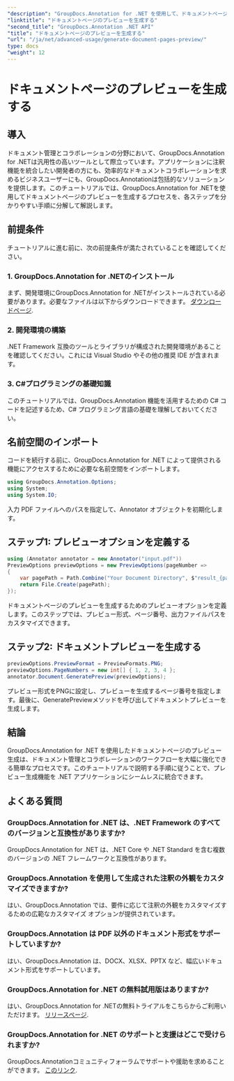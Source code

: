 ```yaml
---
"description": "GroupDocs.Annotation for .NET を使用して、ドキュメントページのプレビューを効率的に生成する方法を学びましょう。この包括的なツールで、ドキュメント管理ワークフローを強化しましょう。"
"linktitle": "ドキュメントページのプレビューを生成する"
"second_title": "GroupDocs.Annotation .NET API"
"title": "ドキュメントページのプレビューを生成する"
"url": "/ja/net/advanced-usage/generate-document-pages-preview/"
type: docs
"weight": 12
---
```


# ドキュメントページのプレビューを生成する

## 導入
ドキュメント管理とコラボレーションの分野において、GroupDocs.Annotation for .NETは汎用性の高いツールとして際立っています。アプリケーションに注釈機能を統合したい開発者の方にも、効率的なドキュメントコラボレーションを求めるビジネスユーザーにも、GroupDocs.Annotationは包括的なソリューションを提供します。このチュートリアルでは、GroupDocs.Annotation for .NETを使用してドキュメントページのプレビューを生成するプロセスを、各ステップを分かりやすい手順に分解して解説します。
## 前提条件
チュートリアルに進む前に、次の前提条件が満たされていることを確認してください。
### 1. GroupDocs.Annotation for .NETのインストール
まず、開発環境にGroupDocs.Annotation for .NETがインストールされている必要があります。必要なファイルは以下からダウンロードできます。 [ダウンロードページ](https://releases。groupdocs.com/annotation/net/).
### 2. 開発環境の構築
.NET Framework 互換のツールとライブラリが構成された開発環境があることを確認してください。これには Visual Studio やその他の推奨 IDE が含まれます。
### 3. C#プログラミングの基礎知識
このチュートリアルでは、GroupDocs.Annotation 機能を活用するための C# コードを記述するため、C# プログラミング言語の基礎を理解しておいてください。

## 名前空間のインポート
コードを続行する前に、GroupDocs.Annotation for .NET によって提供される機能にアクセスするために必要な名前空間をインポートします。

```csharp
using GroupDocs.Annotation.Options;
using System;
using System.IO;

```
入力 PDF ファイルへのパスを指定して、Annotator オブジェクトを初期化します。
## ステップ1: プレビューオプションを定義する
```csharp
using (Annotator annotator = new Annotator("input.pdf"))
PreviewOptions previewOptions = new PreviewOptions(pageNumber =>
{
    var pagePath = Path.Combine("Your Document Directory", $"result_{pageNumber}.png");
    return File.Create(pagePath);
});
```
ドキュメントページのプレビューを生成するためのプレビューオプションを定義します。このステップでは、プレビュー形式、ページ番号、出力ファイルパスをカスタマイズできます。
## ステップ2: ドキュメントプレビューを生成する
```csharp
previewOptions.PreviewFormat = PreviewFormats.PNG;
previewOptions.PageNumbers = new int[] { 1, 2, 3, 4 };
annotator.Document.GeneratePreview(previewOptions);
```
プレビュー形式をPNGに設定し、プレビューを生成するページ番号を指定します。最後に、GeneratePreviewメソッドを呼び出してドキュメントプレビューを生成します。

## 結論
GroupDocs.Annotation for .NET を使用したドキュメントページのプレビュー生成は、ドキュメント管理とコラボレーションのワークフローを大幅に強化できる簡単なプロセスです。このチュートリアルで説明する手順に従うことで、プレビュー生成機能を .NET アプリケーションにシームレスに統合できます。
## よくある質問
### GroupDocs.Annotation for .NET は、.NET Framework のすべてのバージョンと互換性がありますか?
GroupDocs.Annotation for .NET は、.NET Core や .NET Standard を含む複数のバージョンの .NET フレームワークと互換性があります。
### GroupDocs.Annotation を使用して生成された注釈の外観をカスタマイズできますか?
はい、GroupDocs.Annotation では、要件に応じて注釈の外観をカスタマイズするための広範なカスタマイズ オプションが提供されています。
### GroupDocs.Annotation は PDF 以外のドキュメント形式をサポートしていますか?
はい、GroupDocs.Annotation は、DOCX、XLSX、PPTX など、幅広いドキュメント形式をサポートしています。
### GroupDocs.Annotation for .NET の無料試用版はありますか?
はい、GroupDocs.Annotation for .NETの無料トライアルをこちらからご利用いただけます。 [リリースページ](https://releases。groupdocs.com/).
### GroupDocs.Annotation for .NET のサポートと支援はどこで受けられますか?
GroupDocs.Annotationコミュニティフォーラムでサポートや援助を求めることができます。 [このリンク](https://forum。groupdocs.com/c/annotation/10).